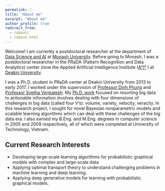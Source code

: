 ```yaml
---
permalink: /
title: "About me"
excerpt: "About me"
author_profile: true
redirect_from: 
  - /about/
  - /about.html
---
```


Welcome! I am currently a postdoctoral researcher at the department of [Data Science and AI](https://www.monash.edu/it/dsai) at [Monash University](https://www.monash.edu). Before going to Monash, I was a postdoctoral researcher in the PRaDA (Pattern Recognition and Data Analytics) center (now the Applied Artificial Intelligence Institute ([A²I²](https://a2i2.deakin.edu.au) ) at [Deakin University](https://www.deakin.edu.au).

I was a Ph.D. student in PRaDA center at Deakin University from 2013 to early 2017. I worked under the supervision of [Professor Dinh Phung](http://dinhphung.ml)  and [Professor Svetha Venkatesh](https://svethav.github.io). My [Ph.D. work](http://dro.deakin.edu.au/eserv/DU:30103238/huynh-towardsscalable-2017.pdf) focused on resorting big data to actionable information involves dealing with four dimensions of challenges in big data (called four V’s): volume, variety, velocity, veracity. In this research project, I sought for novel Bayesian nonparametric models and scalable learning algorithms which can deal with these challenges of the big data era. I also earned my B.Eng. and M.Eng. degrees in computer science in 2005 and 2009 respectively, all of which were completed at University of Technology, Vietnam.

Current Research Interests
-----
* Developing large-scale learning algorithms for probabilistic graphical models with complex and large-scale data
* Applying optimal transport theory to understand challenging problems in machine learning and deep learning.
* Applying deep generative models for learning with probabilistic graphical models.
